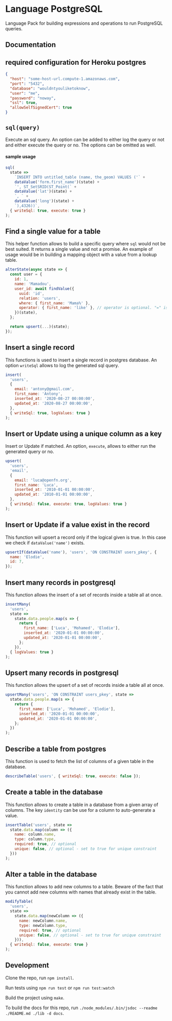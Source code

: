 # Language PostgreSQL

Language Pack for building expressions and operations to run PostgreSQL queries.

## Documentation

## required configuration for Heroku postgres

```json
{
  "host": "some-host-url.compute-1.amazonaws.com",
  "port": "5432",
  "database": "wouldntyouliketoknow",
  "user": "me",
  "password": "noway",
  "ssl": true,
  "allowSelfSignedCert": true
}
```

## `sql(query)`

Execute an sql query. An option can be added to either log the query or not and either execute the query or no. The options can be omitted as well.

#### sample usage

```js
sql(
  state =>
    `INSERT INTO untitled_table (name, the_geom) VALUES ('` +
    dataValue('form.first_name')(state) +
    `', ST_SetSRID(ST_Point(` +
    dataValue('lat')(state) +
    `, ` +
    dataValue('long')(state) +
    `),4326))`,
  { writeSql: true, execute: true }
);
```

## Find a single value for a table

This helper function allows to build a specific query where `sql` would not be best suited. It returns a single value and not a promise. An example of usage would be in building a mapping object with a value from a lookup table.

```js
alterState(async state => {
  const user = {
    id: 1,
    name: 'Mamadou',
    user_id: await findValue({
      uuid: 'id',
      relation: 'users',
      where: { first_name: 'Mama%' },
      operator: { first_name: 'like' }, // operator is optional. "=" is used by default.
    })(state),
  };

  return upsert(...)(state);
});
```

## Insert a single record

This functions is used to insert a single record in postgres database. An option `writeSql` allows to log the generated sql query.

```js
insert(
  'users',
  {
    email: 'antony@gmail.com',
    first_name: 'Antony',
    inserted_at: '2020-08-27 00:00:00',
    updated_at: '2020-08-27 00:00:00',
  },
  { writeSql: true, logValues: true }
);
```

## Insert or Update using a unique column as a key

Insert or Update if matched. An option, `execute`, allows to either run the generated query or no.

```js
upsert(
  'users',
  'email',
  {
    email: 'luca@openfn.org',
    first_name: 'Luca',
    inserted_at: '2010-01-01 00:00:00',
    updated_at: '2010-01-01 00:00:00',
  },
  { writeSql: false, execute: true, logValues: true }
);
```

## Insert or Update if a value exist in the record

This function will upsert a record only if the logical given is true. In this case we check if `dataValue('name')` exists.

```js
upsertIf(dataValue('name'), 'users', 'ON CONSTRAINT users_pkey', {
  name: 'Elodie',
  id: 7,
});
```

## Insert many records in postgresql

This function allows the insert of a set of records inside a table all at once.

```js
insertMany(
  'users',
  state =>
    state.data.people.map(s => {
      return {
        first_name: ['Luca', 'Mohamed', 'Elodie'],
        inserted_at: '2020-01-01 00:00:00',
        updated_at: '2020-01-01 00:00:00',
      };
    }),
  { logValues: true }
);
```

## Upsert many records in postgresql

This function allows the upsert of a set of records inside a table all at once.

```js
upsertMany('users', 'ON CONSTRAINT users_pkey', state =>
  state.data.people.map(s => {
    return {
      first_name: ['Luca', 'Mohamed', 'Elodie'],
      inserted_at: '2020-01-01 00:00:00',
      updated_at: '2020-01-01 00:00:00',
    };
  })
);
```

## Describe a table from postgres

This function is used to fetch the list of columns of a given table in the database.

```js
describeTable('users', { writeSql: true, execute: false });
```

## Create a table in the database

This function allows to create a table in a database from a given array of columns. The key `identity` can be use for a column to auto-generate a value.

```js
insertTable('users', state =>
  state.data.map(column => ({
    name: column.name,
    type: column.type,
    required: true, // optional
    unique: false, // optional - set to true for unique constraint
  }))
);
```

## Alter a table in the database

This function allows to add new columns to a table. Beware of the fact that you cannot add new columns with names that already exist in the table.

```js
modifyTable(
  'users',
  state =>
    state.data.map(newColumn => ({
      name: newColumn.name,
      type: newColumn.type,
      required: true, // optional
      unique: false, // optional - set to true for unique constraint
    })),
  { writeSql: false, execute: true }
);
```

## Development

Clone the repo, run `npm install`.

Run tests using `npm run test` or `npm run test:watch`

Build the project using `make`.

To build the docs for this repo, run `./node_modules/.bin/jsdoc --readme ./README.md ./lib -d docs`.
